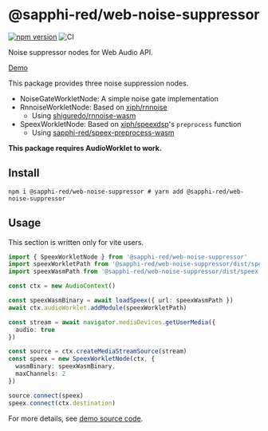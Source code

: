 # @sapphi-red/web-noise-suppressor

[![npm version](https://badge.fury.io/js/@sapphi-red%2Fweb-noise-suppressor.svg)](https://badge.fury.io/js/@sapphi-red%2Fweb-noise-suppressor) ![CI](https://github.com/sapphi-red/web-noise-suppressor/workflows/CI/badge.svg)

Noise suppressor nodes for Web Audio API.

[Demo](https://web-noise-suppressor.sapphi.red)

This package provides three noise suppression nodes.

- NoiseGateWorkletNode: A simple noise gate implementation
- RnnoiseWorkletNode: Based on [xiph/rnnoise](https://github.com/xiph/rnnoise)
  - Using [shiguredo/rnnoise-wasm](https://github.com/shiguredo/rnnoise-wasm)
- SpeexWorkletNode: Based on [xiph/speexdsp](https://github.com/xiph/speexdsp)'s `preprocess` function
  - Using [sapphi-red/speex-preprocess-wasm](https://github.com/sapphi-red/speex-preprocess-wasm)

**This package requires AudioWorklet to work.**

## Install
```shell
npm i @sapphi-red/web-noise-suppressor # yarn add @sapphi-red/web-noise-suppressor
```

## Usage
This section is written only for vite users.
```ts
import { SpeexWorkletNode } from '@sapphi-red/web-noise-suppressor'
import speexWorkletPath from '@sapphi-red/web-noise-suppressor/dist/speex/workletProcessor?url'
import speexWasmPath from '@sapphi-red/web-noise-suppressor/dist/speex.wasm?url' // you can use `vite-plugin-static-copy` instead of this

const ctx = new AudioContext()

const speexWasmBinary = await loadSpeex({ url: speexWasmPath })
await ctx.audioWorklet.addModule(speexWorkletPath)

const stream = await navigator.mediaDevices.getUserMedia({
  audio: true
})

const source = ctx.createMediaStreamSource(stream)
const speex = new SpeexWorkletNode(ctx, {
  wasmBinary: speexWasmBinary,
  maxChannels: 2
})

source.connect(speex)
speex.connect(ctx.destination)
```

For more details, see [demo source code](https://github.com/sapphi-red/web-noise-suppressor/blob/main/demo/src/index.ts).
